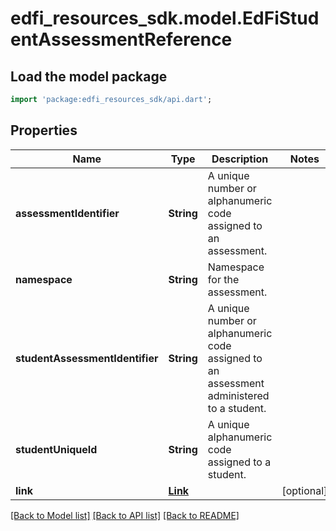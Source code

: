 # edfi_resources_sdk.model.EdFiStudentAssessmentReference

## Load the model package
```dart
import 'package:edfi_resources_sdk/api.dart';
```

## Properties
Name | Type | Description | Notes
------------ | ------------- | ------------- | -------------
**assessmentIdentifier** | **String** | A unique number or alphanumeric code assigned to an assessment. | 
**namespace** | **String** | Namespace for the assessment. | 
**studentAssessmentIdentifier** | **String** | A unique number or alphanumeric code assigned to an assessment administered to a student. | 
**studentUniqueId** | **String** | A unique alphanumeric code assigned to a student. | 
**link** | [**Link**](Link.md) |  | [optional] 

[[Back to Model list]](../README.md#documentation-for-models) [[Back to API list]](../README.md#documentation-for-api-endpoints) [[Back to README]](../README.md)


